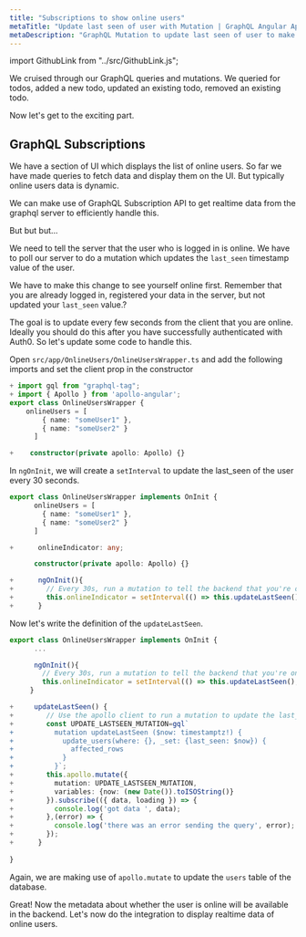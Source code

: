 ```yaml
---
title: "Subscriptions to show online users"
metaTitle: "Update last seen of user with Mutation | GraphQL Angular Apollo Tutorial"
metaDescription: "GraphQL Mutation to update last seen of user to make them available online. Use setInterval to trigger mutation every few seconds "
---
```


import GithubLink from "../src/GithubLink.js";

We cruised through our GraphQL queries and mutations. We queried for todos, added a new todo, updated an existing todo, removed an existing todo.

Now let's get to the exciting part.

GraphQL Subscriptions
---------------------

We have a section of UI which displays the list of online users. So far we have made queries to fetch data and display them on the UI. But typically online users data is dynamic.

We can make use of GraphQL Subscription API to get realtime data from the graphql server to efficiently handle this.

But but but...

We need to tell the server that the user who is logged in is online. We have to poll our server to do a mutation which updates the `last_seen` timestamp value of the user.

We have to make this change to see yourself online first. Remember that you are already logged in, registered your data in the server, but not updated your `last_seen` value.?

The goal is to update every few seconds from the client that you are online. Ideally you should do this after you have successfully authenticated with Auth0. So let's update some code to handle this. 

Open `src/app/OnlineUsers/OnlineUsersWrapper.ts` and add the following imports and set the client prop in the constructor

<GithubLink link="https://github.com/hasura/graphql-engine/blob/master/community/learn/graphql-tutorials/tutorials/angular-apollo/app-final/src/app/OnlineUsers/OnlineUsersWrapper.ts" text="src/app/OnlineUsers/OnlineUsersWrapper.ts" />

```typescript
+ import gql from "graphql-tag";
+ import { Apollo } from 'apollo-angular';
export class OnlineUsersWrapper {
    onlineUsers = [
        { name: "someUser1" },
        { name: "someUser2" }
      ]

+    constructor(private apollo: Apollo) {}
```

In `ngOnInit`, we will create a `setInterval` to update the last_seen of the user every 30 seconds.

```typescript
export class OnlineUsersWrapper implements OnInit {
      onlineUsers = [
        { name: "someUser1" },
        { name: "someUser2" }
      ]

+      onlineIndicator: any;

      constructor(private apollo: Apollo) {}

+      ngOnInit(){
+        // Every 30s, run a mutation to tell the backend that you're online
+        this.onlineIndicator = setInterval(() => this.updateLastSeen(), 30000);
+      }

```

Now let's write the definition of the `updateLastSeen`.

```typescript
export class OnlineUsersWrapper implements OnInit {
      ...

      ngOnInit(){
        // Every 30s, run a mutation to tell the backend that you're online
        this.onlineIndicator = setInterval(() => this.updateLastSeen(), 30000);
     }

+     updateLastSeen() {
+        // Use the apollo client to run a mutation to update the last_seen value
+        const UPDATE_LASTSEEN_MUTATION=gql`
+          mutation updateLastSeen ($now: timestamptz!) {
+            update_users(where: {}, _set: {last_seen: $now}) {
+              affected_rows
+            }
+          }`;
+        this.apollo.mutate({
+          mutation: UPDATE_LASTSEEN_MUTATION,
+          variables: {now: (new Date()).toISOString()}
+        }).subscribe(({ data, loading }) => {
+          console.log('got data ', data);
+        },(error) => {
+          console.log('there was an error sending the query', error);
+        });
+      }
   
}
```

Again, we are making use of `apollo.mutate` to update the `users` table of the database.

Great! Now the metadata about whether the user is online will be available in the backend. Let's now do the integration to display realtime data of online users.
